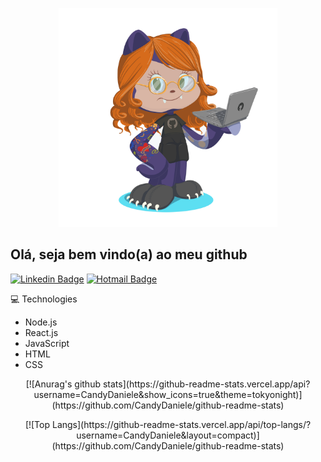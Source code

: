 

<p align="center">
  <img src="https://github.com/CandyDaniele/CandyDaniele/blob/master/profile.png?raw=true" width="350" title="hover text">
</p>

## Olá, seja bem vindo(a) ao meu github
[![Linkedin Badge](https://img.shields.io/badge/-LinkedIn-blue?style=flat-square&logo=Linkedin&logoColor=white&link=https://www.linkedin.com/in/daniele-oliveira-lucas-8a685683/)](https://www.linkedin.com/in/daniele-oliveira-lucas-8a685683/)  [![Hotmail Badge](https://img.shields.io/badge/-Hotmail-0078D4?style=flat-square&logo=microsoft-outlook&logoColor=white&link=mailto:daniele_oli_lucas@hotmail.com)](mailto:daniele_oli_lucas@hotmail.com)

💻 Technologies
- Node.js
- React.js
- JavaScript
- HTML
- CSS
<p align="center">
[![Anurag's github stats](https://github-readme-stats.vercel.app/api?username=CandyDaniele&show_icons=true&theme=tokyonight)](https://github.com/CandyDaniele/github-readme-stats)
</p>
<p align="center">
[![Top Langs](https://github-readme-stats.vercel.app/api/top-langs/?username=CandyDaniele&layout=compact)](https://github.com/CandyDaniele/github-readme-stats)
</p>


<!--
**CandyDaniele/CandyDaniele** is a ✨ _special_ ✨ repository because its `README.md` (this file) appears on your GitHub profile.

Here are some ideas to get you started:

- 🔭 I’m currently working on ...
- 🌱 I’m currently learning ...
- 👯 I’m looking to collaborate on ...
- 🤔 I’m looking for help with ...
- 💬 Ask me about ...
- 📫 How to reach me: ...
- 😄 Pronouns: ...
- ⚡ Fun fact: ...
-->
